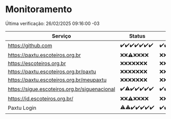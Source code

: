 # Monitoramento

Última verificação: 26/02/2025 09:16:00 -03

|Serviço|Status|Últimas 24h|
|---|---|---|
|https://github.com|<span title="2025-02-19: OK=23">✔️</span><span title="2025-02-20: OK=22">✔️</span><span title="2025-02-21: OK=23">✔️</span><span title="2025-02-22: OK=23">✔️</span><span title="2025-02-23: OK=23">✔️</span><span title="2025-02-24: OK=23">✔️</span><span title="2025-02-25: OK=12">✔️</span>|<span title="25/02/2025 10:17:00 -03 : 200">✔️</span><span title="25/02/2025 11:08:00 -03 : 200">✔️</span><span title="25/02/2025 12:09:00 -03 : 200">✔️</span><span title="25/02/2025 13:10:00 -03 : 200">✔️</span><span title="25/02/2025 14:09:00 -03 : 200">✔️</span><span title="25/02/2025 15:12:00 -03 : 200">✔️</span><span title="25/02/2025 16:07:00 -03 : 200">✔️</span><span title="25/02/2025 17:09:00 -03 : 200">✔️</span><span title="25/02/2025 18:07:00 -03 : 200">✔️</span><span title="25/02/2025 19:07:00 -03 : 200">✔️</span><span title="25/02/2025 20:08:00 -03 : 200">✔️</span><span title="25/02/2025 21:41:00 -03 : 200">✔️</span><span title="25/02/2025 23:12:00 -03 : 200">✔️</span><span title="26/02/2025 00:16:00 -03 : 200">✔️</span><span title="26/02/2025 01:11:00 -03 : 200">✔️</span><span title="26/02/2025 02:09:00 -03 : 200">✔️</span><span title="26/02/2025 03:12:00 -03 : 200">✔️</span><span title="26/02/2025 04:08:00 -03 : 200">✔️</span><span title="26/02/2025 05:11:00 -03 : 200">✔️</span><span title="26/02/2025 06:09:00 -03 : 200">✔️</span><span title="26/02/2025 07:09:00 -03 : 200">✔️</span><span title="26/02/2025 08:08:00 -03 : 200">✔️</span><span title="26/02/2025 09:16:00 -03 : 200">✔️</span>|
|https://paxtu.escoteiros.org.br|<span title="2025-02-19: Falhas=23">❌</span><span title="2025-02-20: Falhas=22">❌</span><span title="2025-02-21: OK=1, Falhas=22">⚠️</span><span title="2025-02-22: Falhas=23">❌</span><span title="2025-02-23: Falhas=23">❌</span><span title="2025-02-24: Falhas=23">❌</span><span title="2025-02-25: Falhas=12">❌</span>|<span title="25/02/2025 10:17:00 -03 : 403">❌</span><span title="25/02/2025 11:08:00 -03 : 403">❌</span><span title="25/02/2025 12:09:00 -03 : 403">❌</span><span title="25/02/2025 13:10:00 -03 : 403">❌</span><span title="25/02/2025 14:09:00 -03 : 403">❌</span><span title="25/02/2025 15:12:00 -03 : 403">❌</span><span title="25/02/2025 16:07:00 -03 : 403">❌</span><span title="25/02/2025 17:09:00 -03 : 403">❌</span><span title="25/02/2025 18:07:00 -03 : 403">❌</span><span title="25/02/2025 19:08:00 -03 : 403">❌</span><span title="25/02/2025 20:08:00 -03 : 403">❌</span><span title="25/02/2025 21:41:00 -03 : 403">❌</span><span title="25/02/2025 23:12:00 -03 : 403">❌</span><span title="26/02/2025 00:16:00 -03 : 403">❌</span><span title="26/02/2025 01:11:00 -03 : 403">❌</span><span title="26/02/2025 02:09:00 -03 : 403">❌</span><span title="26/02/2025 03:12:00 -03 : 403">❌</span><span title="26/02/2025 04:08:00 -03 : 403">❌</span><span title="26/02/2025 05:12:00 -03 : 403">❌</span><span title="26/02/2025 06:09:00 -03 : 403">❌</span><span title="26/02/2025 07:09:00 -03 : 403">❌</span><span title="26/02/2025 08:08:00 -03 : 403">❌</span><span title="26/02/2025 09:16:00 -03 : 403">❌</span>|
|https://escoteiros.org.br|<span title="2025-02-19: Falhas=23">❌</span><span title="2025-02-20: Falhas=22">❌</span><span title="2025-02-21: Falhas=23">❌</span><span title="2025-02-22: Falhas=23">❌</span><span title="2025-02-23: Falhas=23">❌</span><span title="2025-02-24: Falhas=23">❌</span><span title="2025-02-25: Falhas=12">❌</span>|<span title="25/02/2025 10:17:00 -03 : 403">❌</span><span title="25/02/2025 11:08:00 -03 : 403">❌</span><span title="25/02/2025 12:09:00 -03 : 403">❌</span><span title="25/02/2025 13:10:00 -03 : 403">❌</span><span title="25/02/2025 14:09:00 -03 : 403">❌</span><span title="25/02/2025 15:12:00 -03 : 403">❌</span><span title="25/02/2025 16:07:00 -03 : 403">❌</span><span title="25/02/2025 17:09:00 -03 : 403">❌</span><span title="25/02/2025 18:07:00 -03 : 403">❌</span><span title="25/02/2025 19:08:00 -03 : 403">❌</span><span title="25/02/2025 20:08:00 -03 : 403">❌</span><span title="25/02/2025 21:41:00 -03 : 403">❌</span><span title="25/02/2025 23:12:00 -03 : 403">❌</span><span title="26/02/2025 00:16:00 -03 : 403">❌</span><span title="26/02/2025 01:11:00 -03 : 403">❌</span><span title="26/02/2025 02:09:00 -03 : 403">❌</span><span title="26/02/2025 03:12:00 -03 : 403">❌</span><span title="26/02/2025 04:08:00 -03 : 403">❌</span><span title="26/02/2025 05:12:00 -03 : 403">❌</span><span title="26/02/2025 06:09:00 -03 : 403">❌</span><span title="26/02/2025 07:09:00 -03 : 403">❌</span><span title="26/02/2025 08:08:00 -03 : 403">❌</span><span title="26/02/2025 09:16:00 -03 : 403">❌</span>|
|https://paxtu.escoteiros.org.br/paxtu|<span title="2025-02-19: Falhas=23">❌</span><span title="2025-02-20: Falhas=22">❌</span><span title="2025-02-21: Falhas=23">❌</span><span title="2025-02-22: Falhas=23">❌</span><span title="2025-02-23: Falhas=23">❌</span><span title="2025-02-24: Falhas=23">❌</span><span title="2025-02-25: Falhas=12">❌</span>|<span title="25/02/2025 10:17:00 -03 : 403">❌</span><span title="25/02/2025 11:08:00 -03 : 403">❌</span><span title="25/02/2025 12:09:00 -03 : 403">❌</span><span title="25/02/2025 13:10:00 -03 : 403">❌</span><span title="25/02/2025 14:09:00 -03 : 403">❌</span><span title="25/02/2025 15:12:00 -03 : 403">❌</span><span title="25/02/2025 16:07:00 -03 : 403">❌</span><span title="25/02/2025 17:09:00 -03 : 403">❌</span><span title="25/02/2025 18:07:00 -03 : 403">❌</span><span title="25/02/2025 19:08:00 -03 : 403">❌</span><span title="25/02/2025 20:08:00 -03 : 403">❌</span><span title="25/02/2025 21:41:00 -03 : 403">❌</span><span title="25/02/2025 23:12:00 -03 : 403">❌</span><span title="26/02/2025 00:16:00 -03 : 403">❌</span><span title="26/02/2025 01:11:00 -03 : 403">❌</span><span title="26/02/2025 02:09:00 -03 : 403">❌</span><span title="26/02/2025 03:12:00 -03 : 403">❌</span><span title="26/02/2025 04:08:00 -03 : 403">❌</span><span title="26/02/2025 05:12:00 -03 : 403">❌</span><span title="26/02/2025 06:09:00 -03 : 403">❌</span><span title="26/02/2025 07:09:00 -03 : 403">❌</span><span title="26/02/2025 08:08:00 -03 : 403">❌</span><span title="26/02/2025 09:16:00 -03 : 403">❌</span>|
|https://paxtu.escoteiros.org.br/meupaxtu|<span title="2025-02-19: Falhas=23">❌</span><span title="2025-02-20: Falhas=22">❌</span><span title="2025-02-21: Falhas=23">❌</span><span title="2025-02-22: Falhas=23">❌</span><span title="2025-02-23: Falhas=23">❌</span><span title="2025-02-24: Falhas=23">❌</span><span title="2025-02-25: Falhas=12">❌</span>|<span title="25/02/2025 10:17:00 -03 : 403">❌</span><span title="25/02/2025 11:08:00 -03 : 403">❌</span><span title="25/02/2025 12:09:00 -03 : 403">❌</span><span title="25/02/2025 13:10:00 -03 : 403">❌</span><span title="25/02/2025 14:09:00 -03 : 403">❌</span><span title="25/02/2025 15:12:00 -03 : 403">❌</span><span title="25/02/2025 16:07:00 -03 : 403">❌</span><span title="25/02/2025 17:09:00 -03 : 403">❌</span><span title="25/02/2025 18:07:00 -03 : 403">❌</span><span title="25/02/2025 19:08:00 -03 : 403">❌</span><span title="25/02/2025 20:08:00 -03 : 403">❌</span><span title="25/02/2025 21:41:00 -03 : 403">❌</span><span title="25/02/2025 23:12:00 -03 : 403">❌</span><span title="26/02/2025 00:16:00 -03 : 403">❌</span><span title="26/02/2025 01:11:00 -03 : 403">❌</span><span title="26/02/2025 02:09:00 -03 : 403">❌</span><span title="26/02/2025 03:12:00 -03 : 403">❌</span><span title="26/02/2025 04:08:00 -03 : 403">❌</span><span title="26/02/2025 05:12:00 -03 : 403">❌</span><span title="26/02/2025 06:09:00 -03 : 403">❌</span><span title="26/02/2025 07:09:00 -03 : 403">❌</span><span title="26/02/2025 08:08:00 -03 : 403">❌</span><span title="26/02/2025 09:16:00 -03 : 403">❌</span>|
|https://sigue.escoteiros.org.br/siguenacional|<span title="2025-02-19: OK=23">✔️</span><span title="2025-02-20: OK=21, Falhas=1">⚠️</span><span title="2025-02-21: OK=23">✔️</span><span title="2025-02-22: OK=23">✔️</span><span title="2025-02-23: OK=23">✔️</span><span title="2025-02-24: OK=23">✔️</span><span title="2025-02-25: OK=12">✔️</span>|<span title="25/02/2025 10:17:00 -03 : 200">✔️</span><span title="25/02/2025 11:08:00 -03 : 200">✔️</span><span title="25/02/2025 12:09:00 -03 : 200">✔️</span><span title="25/02/2025 13:10:00 -03 : 200">✔️</span><span title="25/02/2025 14:09:00 -03 : 200">✔️</span><span title="25/02/2025 15:12:00 -03 : 200">✔️</span><span title="25/02/2025 16:07:00 -03 : 200">✔️</span><span title="25/02/2025 17:09:00 -03 : 200">✔️</span><span title="25/02/2025 18:07:00 -03 : 200">✔️</span><span title="25/02/2025 19:08:00 -03 : 200">✔️</span><span title="25/02/2025 20:08:00 -03 : 200">✔️</span><span title="25/02/2025 21:41:00 -03 : 200">✔️</span><span title="25/02/2025 23:12:00 -03 : 200">✔️</span><span title="26/02/2025 00:16:00 -03 : 200">✔️</span><span title="26/02/2025 01:11:00 -03 : 200">✔️</span><span title="26/02/2025 02:09:00 -03 : 200">✔️</span><span title="26/02/2025 03:12:00 -03 : 200">✔️</span><span title="26/02/2025 04:08:00 -03 : 200">✔️</span><span title="26/02/2025 05:12:00 -03 : 200">✔️</span><span title="26/02/2025 06:09:00 -03 : 200">✔️</span><span title="26/02/2025 07:09:00 -03 : 200">✔️</span><span title="26/02/2025 08:08:00 -03 : 200">✔️</span><span title="26/02/2025 09:16:00 -03 : 200">✔️</span>|
|https://id.escoteiros.org.br/|<span title="2025-02-19: Falhas=23">❌</span><span title="2025-02-20: Falhas=22">❌</span><span title="2025-02-21: OK=1, Falhas=22">⚠️</span><span title="2025-02-22: Falhas=23">❌</span><span title="2025-02-23: Falhas=23">❌</span><span title="2025-02-24: Falhas=23">❌</span><span title="2025-02-25: Falhas=12">❌</span>|<span title="25/02/2025 10:17:00 -03 : 403">❌</span><span title="25/02/2025 11:08:00 -03 : 403">❌</span><span title="25/02/2025 12:09:00 -03 : 403">❌</span><span title="25/02/2025 13:10:00 -03 : 403">❌</span><span title="25/02/2025 14:09:00 -03 : 403">❌</span><span title="25/02/2025 15:12:00 -03 : 403">❌</span><span title="25/02/2025 16:07:00 -03 : 403">❌</span><span title="25/02/2025 17:09:00 -03 : 403">❌</span><span title="25/02/2025 18:07:00 -03 : 403">❌</span><span title="25/02/2025 19:08:00 -03 : 403">❌</span><span title="25/02/2025 20:08:00 -03 : 403">❌</span><span title="25/02/2025 21:41:00 -03 : 403">❌</span><span title="25/02/2025 23:12:00 -03 : 403">❌</span><span title="26/02/2025 00:16:00 -03 : 403">❌</span><span title="26/02/2025 01:11:00 -03 : 403">❌</span><span title="26/02/2025 02:09:00 -03 : 403">❌</span><span title="26/02/2025 03:12:00 -03 : 403">❌</span><span title="26/02/2025 04:08:00 -03 : 403">❌</span><span title="26/02/2025 05:12:00 -03 : 403">❌</span><span title="26/02/2025 06:09:00 -03 : 403">❌</span><span title="26/02/2025 07:09:00 -03 : 403">❌</span><span title="26/02/2025 08:08:00 -03 : 403">❌</span><span title="26/02/2025 09:16:00 -03 : 403">❌</span>|
|Paxtu Login|<span title="2025-02-19: OK=22, Falhas=1">⚠️</span><span title="2025-02-20: OK=21, Falhas=1">⚠️</span><span title="2025-02-21: OK=23">✔️</span><span title="2025-02-22: OK=23">✔️</span><span title="2025-02-23: OK=23">✔️</span><span title="2025-02-24: OK=23">✔️</span><span title="2025-02-25: OK=12">✔️</span>|<span title="25/02/2025 10:17:00 -03 : 200">✔️</span><span title="25/02/2025 11:08:00 -03 : 200">✔️</span><span title="25/02/2025 12:09:00 -03 : 200">✔️</span><span title="25/02/2025 13:10:00 -03 : 200">✔️</span><span title="25/02/2025 14:09:00 -03 : 200">✔️</span><span title="25/02/2025 15:12:00 -03 : 200">✔️</span><span title="25/02/2025 16:07:00 -03 : 200">✔️</span><span title="25/02/2025 17:09:00 -03 : 200">✔️</span><span title="25/02/2025 18:07:00 -03 : 200">✔️</span><span title="25/02/2025 19:08:00 -03 : 200">✔️</span><span title="25/02/2025 20:08:00 -03 : 200">✔️</span><span title="25/02/2025 21:41:00 -03 : 200">✔️</span><span title="25/02/2025 23:12:00 -03 : 200">✔️</span><span title="26/02/2025 00:16:00 -03 : 200">✔️</span><span title="26/02/2025 01:11:00 -03 : 200">✔️</span><span title="26/02/2025 02:09:00 -03 : 200">✔️</span><span title="26/02/2025 03:12:00 -03 : 200">✔️</span><span title="26/02/2025 04:08:00 -03 : 200">✔️</span><span title="26/02/2025 05:12:00 -03 : 200">✔️</span><span title="26/02/2025 06:09:00 -03 : 200">✔️</span><span title="26/02/2025 07:09:00 -03 : 200">✔️</span><span title="26/02/2025 08:08:00 -03 : 200">✔️</span><span title="26/02/2025 09:16:00 -03 : 200">✔️</span>|
